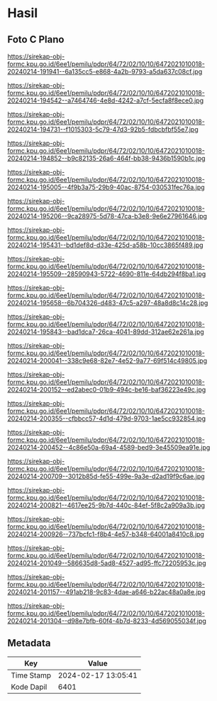 # Hasil

## Foto C Plano

https://sirekap-obj-formc.kpu.go.id/6ee1/pemilu/pdpr/64/72/02/10/10/6472021010018-20240214-191941--6a135cc5-e868-4a2b-9793-a5da637c08cf.jpg

https://sirekap-obj-formc.kpu.go.id/6ee1/pemilu/pdpr/64/72/02/10/10/6472021010018-20240214-194542--a7464746-4e8d-4242-a7cf-5ecfa8f8ece0.jpg

https://sirekap-obj-formc.kpu.go.id/6ee1/pemilu/pdpr/64/72/02/10/10/6472021010018-20240214-194731--f1015303-5c79-47d3-92b5-fdbcbfbf55e7.jpg

https://sirekap-obj-formc.kpu.go.id/6ee1/pemilu/pdpr/64/72/02/10/10/6472021010018-20240214-194852--b9c82135-26a6-464f-bb38-9436b1590b1c.jpg

https://sirekap-obj-formc.kpu.go.id/6ee1/pemilu/pdpr/64/72/02/10/10/6472021010018-20240214-195005--4f9b3a75-29b9-40ac-8754-030531fec76a.jpg

https://sirekap-obj-formc.kpu.go.id/6ee1/pemilu/pdpr/64/72/02/10/10/6472021010018-20240214-195206--9ca28975-5d78-47ca-b3e8-9e6e27961646.jpg

https://sirekap-obj-formc.kpu.go.id/6ee1/pemilu/pdpr/64/72/02/10/10/6472021010018-20240214-195431--bd1def8d-d33e-425d-a58b-10cc3865f489.jpg

https://sirekap-obj-formc.kpu.go.id/6ee1/pemilu/pdpr/64/72/02/10/10/6472021010018-20240214-195509--28590943-5722-4690-811e-64db294f8ba1.jpg

https://sirekap-obj-formc.kpu.go.id/6ee1/pemilu/pdpr/64/72/02/10/10/6472021010018-20240214-195658--6b704326-d483-47c5-a297-48a8d8c14c28.jpg

https://sirekap-obj-formc.kpu.go.id/6ee1/pemilu/pdpr/64/72/02/10/10/6472021010018-20240214-195843--bad1dca7-26ca-4041-89dd-312ae62e261a.jpg

https://sirekap-obj-formc.kpu.go.id/6ee1/pemilu/pdpr/64/72/02/10/10/6472021010018-20240214-200041--338c9e68-82e7-4e52-9a77-69f514c49805.jpg

https://sirekap-obj-formc.kpu.go.id/6ee1/pemilu/pdpr/64/72/02/10/10/6472021010018-20240214-200152--ed2abec0-01b9-494c-be16-baf36223e49c.jpg

https://sirekap-obj-formc.kpu.go.id/6ee1/pemilu/pdpr/64/72/02/10/10/6472021010018-20240214-200355--cfbbcc57-4d1d-479d-9703-1ae5cc932854.jpg

https://sirekap-obj-formc.kpu.go.id/6ee1/pemilu/pdpr/64/72/02/10/10/6472021010018-20240214-200452--4c86e50a-69a4-4589-bed9-3e45509ea91e.jpg

https://sirekap-obj-formc.kpu.go.id/6ee1/pemilu/pdpr/64/72/02/10/10/6472021010018-20240214-200709--3012b85d-fe55-499e-9a3e-d2ad19f9c6ae.jpg

https://sirekap-obj-formc.kpu.go.id/6ee1/pemilu/pdpr/64/72/02/10/10/6472021010018-20240214-200821--4617ee25-9b7d-440c-84ef-5f8c2a909a3b.jpg

https://sirekap-obj-formc.kpu.go.id/6ee1/pemilu/pdpr/64/72/02/10/10/6472021010018-20240214-200926--737bcfc1-f8b4-4e57-b348-64001a8410c8.jpg

https://sirekap-obj-formc.kpu.go.id/6ee1/pemilu/pdpr/64/72/02/10/10/6472021010018-20240214-201049--586635d8-5ad8-4527-ad95-ffc72205953c.jpg

https://sirekap-obj-formc.kpu.go.id/6ee1/pemilu/pdpr/64/72/02/10/10/6472021010018-20240214-201157--491ab218-9c83-4dae-a646-b22ac48a0a8e.jpg

https://sirekap-obj-formc.kpu.go.id/6ee1/pemilu/pdpr/64/72/02/10/10/6472021010018-20240214-201304--d98e7bfb-60f4-4b7d-8233-4d569055034f.jpg


## Metadata

| Key        | Value               |
| ---------- | ------------------- |
| Time Stamp | 2024-02-17 13:05:41 |
| Kode Dapil | 6401                |



